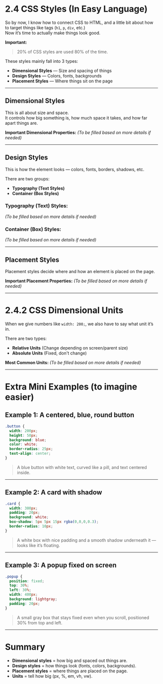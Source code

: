 # 2.4 CSS Styles (In Easy Language)

So by now, I know how to connect CSS to HTML, and a little bit about how to target things like tags (`h1`, `p`, `div`, etc.)  
Now it’s time to actually make things look good.

**Important:**

> 20% of CSS styles are used 80% of the time.

These styles mainly fall into 3 types:

- **Dimensional Styles** — Size and spacing of things
- **Design Styles** — Colors, fonts, backgrounds
- **Placement Styles** — Where things sit on the page

---

## Dimensional Styles

This is all about size and space.  
It controls how big something is, how much space it takes, and how far apart things are.

**Important Dimensional Properties:**
_(To be filled based on more details if needed)_

---

## Design Styles

This is how the element looks — colors, fonts, borders, shadows, etc.

There are two groups:

- **Typography (Text Styles)**
- **Container (Box Styles)**

### Typography (Text) Styles:
_(To be filled based on more details if needed)_

### Container (Box) Styles:
_(To be filled based on more details if needed)_

---

## Placement Styles

Placement styles decide where and how an element is placed on the page.

**Important Placement Properties:**
_(To be filled based on more details if needed)_

---

# 2.4.2 CSS Dimensional Units

When we give numbers like `width: 200;`, we also have to say what unit it’s in.

There are two types:

- **Relative Units** (Change depending on screen/parent size)
- **Absolute Units** (Fixed, don't change)

**Most Common Units:**
_(To be filled based on more details if needed)_

---

# Extra Mini Examples (to imagine easier)

## Example 1: A centered, blue, round button

```css
.button {
  width: 200px;
  height: 50px;
  background: blue;
  color: white;
  border-radius: 25px;
  text-align: center;
}
```

> A blue button with white text, curved like a pill, and text centered inside.

---

## Example 2: A card with shadow

```css
.card {
  width: 300px;
  padding: 20px;
  background: white;
  box-shadow: 5px 5px 15px rgba(0,0,0,0.3);
  border-radius: 10px;
}
```

> A white box with nice padding and a smooth shadow underneath it — looks like it’s floating.

---

## Example 3: A popup fixed on screen

```css
.popup {
  position: fixed;
  top: 30%;
  left: 30%;
  width: 400px;
  background: lightgray;
  padding: 20px;
}
```

> A small gray box that stays fixed even when you scroll, positioned 30% from top and left.

---

# Summary

- **Dimensional styles** = how big and spaced out things are.
- **Design styles** = how things look (fonts, colors, backgrounds).
- **Placement styles** = where things are placed on the page.
- **Units** = tell how big (px, %, em, vh, vw).
